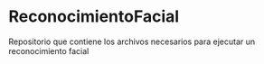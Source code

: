 # ReconocimientoFacial
Repositorio que contiene los archivos necesarios para ejecutar un reconocimiento facial
